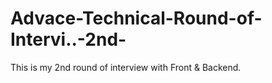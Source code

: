 # Advace-Technical-Round-of-Intervi..-2nd-
This is my 2nd round of interview with Front &amp; Backend.
